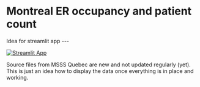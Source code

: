 # Montreal ER occupancy and patient count
Idea for streamlit app ---

[![Streamlit App](https://static.streamlit.io/badges/streamlit_badge_black_white.svg)]("https://jlomako-montreal-er-beta-main-at73sp.streamlit.app/")

Source files from MSSS Quebec are new and not updated regularly (yet).
This is just an idea how to display the data once everything is 
in place and working.


